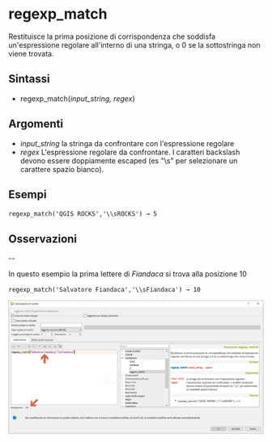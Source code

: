 # regexp_match

Restituisce la prima posizione di corrispondenza che soddisfa un'espressione regolare all'interno di una stringa, o 0 se la sottostringa non viene trovata.

## Sintassi

* regexp_match(*input_string, regex*)

## Argomenti

* *input_string* la stringa da confrontare con l'espressione regolare
* *regex* L'espressione regolare da confrontare. I caratteri backslash devono essere doppiamente escaped (es "\\s" per selezionare un carattere spazio bianco).

## Esempi
```
regexp_match('QGIS ROCKS','\\sROCKS') → 5
```

## Osservazioni

--

In questo esempio la prima lettere di *Fiandaca* si trova alla posizione 10

```
regexp_match('Salvatore Fiandaca','\\sFiandaca') → 10
```

![](/img/condizioni/regexp_match1.png)